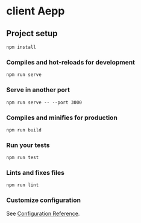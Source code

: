 # client Aepp

## Project setup
```
npm install
```

### Compiles and hot-reloads for development
```
npm run serve
```

### Serve in another port 
```
npm run serve -- --port 3000
```

### Compiles and minifies for production
```
npm run build
```

### Run your tests
```
npm run test
```

### Lints and fixes files
```
npm run lint
```

### Customize configuration
See [Configuration Reference](https://cli.vuejs.org/config/).



